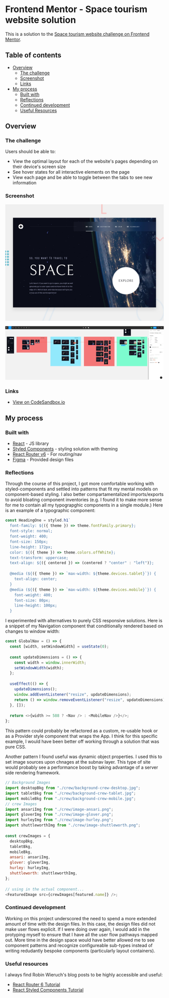 # Frontend Mentor - Space tourism website solution

This is a solution to the [Space tourism website challenge on Frontend Mentor](https://www.frontendmentor.io/challenges/space-tourism-multipage-website-gRWj1URZ3).

## Table of contents

- [Overview](#overview)
  - [The challenge](#the-challenge)
  - [Screenshot](#screenshot)
  - [Links](#links)
- [My process](#my-process)
  - [Built with](#built-with)
  - [Reflections](#what-i-learned)
  - [Continued development](#continued-development)
  - [Useful Resources](#useful-resources)

## Overview

### The challenge

Users should be able to:

- View the optimal layout for each of the website's pages depending on their device's screen size
- See hover states for all interactive elements on the page
- View each page and be able to toggle between the tabs to see new information

### Screenshot

![preview](public/preview.jpg)

![design-files](public/figma-srceenshot.jpg)

### Links

- [View on CodeSandbox.io](https://codesandbox.io/s/space-tourism-tfw2y9)

## My process

### Built with

- [React](https://reactjs.org/) - JS library
- [Styled Components](https://styled-components.com/) - styling solution with theming
- [React Router v6](https://reactrouter.com/) - For routing/nav
- [Figma](https://www.figma.com/) - Provided design files

### Reflections

Through the course of this project, I got more comfortable working with styled-components and settled into patterns that fit my mental models on component-based styling. I also better compartamentalized imports/exports to avoid bloating component inventories (e.g. I found it to make more sense for me to contain all my typograpghic components in a single module.) Here is an example of a typographic component:

```js
const HeadingOne = styled.h1`
  font-family: ${({ theme }) => theme.fontFamily.primary};
  font-style: normal;
  font-weight: 400;
  font-size: 150px;
  line-height: 172px;
  color: ${({ theme }) => theme.colors.offWhite};
  text-transform: uppercase;
  text-align: ${({ centered }) => (centered ? "center" : "left")};

  @media (${({ theme }) => `max-width: ${theme.devices.tablet}`}) {
    text-align: center;
  }
  @media (${({ theme }) => `max-width: ${theme.devices.mobile}`}) {
    font-weight: 400;
    font-size: 80px;
    line-height: 100px;
  }
```

I experimented with alternatives to purely CSS responsive solutions. Here is a snippet of my Navigation component that conditionally rendered based on changes to window width:

```js
const GlobalNav = () => {
  const [width, setWindowWidth] = useState(0);

  const updateDimensions = () => {
    const width = window.innerWidth;
    setWindowWidth(width);
  };

  useEffect(() => {
    updateDimensions();
    window.addEventListener("resize", updateDimensions);
    return () => window.removeEventListener("resize", updateDimensions);
  }, []);

  return <>{width >= 588 ? <Nav /> : <MobileNav />}</>;
};
```

This pattern could probably be refactored as a custom, re-usable hook or as a Provider style component that wraps the App. I think for this specific example, I would have been better off working through a solution that was pure CSS.

Another pattern I found useful was dynamic object properties. I used this to set image sources upon chnages at the subnav layer. This type of site would probably see a performance boost by taking advantage of a server side rendering framework.

```js
// Background Images
import desktopBkg from "./crew/background-crew-desktop.jpg";
import tabletBkg from "./crew/background-crew-tablet.jpg";
import mobileBkg from "./crew/background-crew-mobile.jpg";
// crew Images
import ansariImg from "./crew/image-ansari.png";
import gloverImg from "./crew/image-glover.png";
import hurleyImg from "./crew/image-hurley.png";
import shuttleworthImg from "./crew/image-shuttleworth.png";

const crewImages = {
  desktopBkg,
  tabletBkg,
  mobileBkg,
  ansari: ansariImg,
  glover: gloverImg,
  hurley: hurleyImg,
  shuttleworth: shuttleworthImg,
};

// using in the actual component...
<FeaturedImage src={crewImages[featured.name]} />;
```

### Continued development

Working on this project underscored the need to spend a more extended amount of time with the design files. In this case, the design files did not make user flows explicit. If I were doing over again, I would add in the protyping myself to ensure that I have all the user flow pathways mapped out. More time in the design space would have better allowed me to see component patterns and recognize configureable sub-types instead of writing redudantly bespoke components (particularly layout containers).

### Useful resources

I always find Robin Wieruch's blog posts to be highly accessible and useful:

- [React Router 6 Tutorial](https://www.robinwieruch.de/react-router/)
- [React Styled Components Tutorial](https://www.robinwieruch.de/react-styled-components/)
